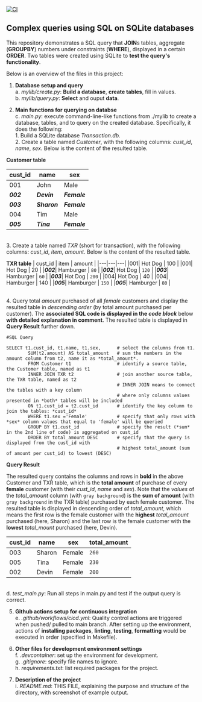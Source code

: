 [![CI](https://github.com/nogibjj/SQLite_YCLiu/actions/workflows/cicd.yml/badge.svg)](https://github.com/nogibjj/SQLite_YCLiu/actions/workflows/cicd.yml)
## Complex queries using SQL on SQLite databases

This repository demonstrates a SQL query that **JOIN**s tables, aggregate (**GROUPBY**) numbers under constraints (**WHERE**), displayed in a certain **ORDER**. Two tables were created using SQLite to **test the query's functionality**. 

Below is an overview of the files in this project:

1. **Database setup and query**
   <br>a. _mylib/create.py_: **Build a database**, **create tables**, fill in values.
   <br>b. _mylib/query.py_: **Select** and ouput **data**.
   
3. **Main functions for querying on databse**
   <br>c. _main.py_: execute command-line-like functions from ./mylib to create a database, tables, and to query on the created database. Specifically, it does the following:
<br>         1. Build a SQLite database _Transaction.db_.
<br>         2. Create a table named *Customer*, with the following columns: *cust_id*, *name*, *sex*. Below is the content of the resulted table.

**Customer table**

| cust_id | name | sex |
|---|---|---|
|001| John | Male |
|**_002_**| **_Devin_** | **_Female_** |
|**_003_**| **_Sharon_** | **_Female_** |
|004| Tim | Male | 
|**_005_**| **_Tina_** | **_Female_** |

<br>         3. Create a table named *TXR* (short for transaction), with the following columns: *cust_id*, *item*, *amount*. Below is the content of the resulted table.

**TXR table**
| cust_id | item | amount |
|---|---|---|
|001| Hot Dog | 100 |
|001| Hot Dog | 20 |
|**_002_**| Hamburger | `80` |
|**_002_**| Hot Dog | `120` |
|**_003_**| Hamburger | `60` |
|**_003_**| Hot Dog | `200` |
|004| Hot Dog | 40 |
|004| Hamburger | 140 |
|**_005_**| Hamburger | `150` |
|**_005_**| Hamburger | `80` |


<br>         4. Query total _amount_ purchased of all _female_ customers and display the resulted table in _descending order_ (by total amount purchased per customer). The **associated SQL code is displayed in the _code block_** below **with detailed explanation in comment**. The resulted table is displayed in **Query Result** further down.

```
#SQL Query

SELECT t1.cust_id, t1.name, t1.sex,      # select the columns from t1.
        SUM(t2.amount) AS total_amount   # sum the numbers in the amount column from t2, name it as *total_amount*.
        FROM Customer t1                 # identify a source table, the Customer table, named as t1
        INNER JOIN TXR t2                # join another source table, the TXR table, named as t2
                                         # INNER JOIN means to connect the tables with a key column
                                         # where only columns values presented in *both* tables will be included
        ON t1.cust_id = t2.cust_id       # identify the key column to join the tables: *cust_id*
        WHERE t1.sex ='Female'           # specify that only rows with *sex* column values that equal to 'female' will be queried
        GROUP BY t1.cust_id              # specify the result (*sum* in the 2nd line of code) is aggregated on cust_id
        ORDER BY total_amount DESC       # specify that the query is displayed from the cust_id with 
                                         # highest total_amount (sum of amount per cust_id) to lowest (DESC)                                      
```

**Query Result**

The resulted query contains the columns and rows in **bold** in the above Customer and TXR table, which is the **total amount** of purchase of every **female** customer (with their _cust_id_, _name_ and _sex_). Note that the _values_ of the _total_amount_ column (with `gray background`) is the **sum of amount** (with `gray background` in the TXR table) purchased by each female customer. The resulted table is displayed in descending order of _total_amount_, which means the first row is the female customer with the **highest** _total_amount_ purchased (here, Sharon) and the last row is the female customer with the **lowest** _total_mount_ purchased (here, Devin).

| cust_id | name | sex | total_amount |
|---|---|---|---|
|003| Sharon | Female | `260` |
|005| Tina | Female | `230` |
|002| Devin | Female | `200` |

   <br>d. _test_main.py_: Run all steps in main.py and test if the output query is correct.
   
5. **Github actions setup for continuous integration**
  <br>e. _.github/workflows/cicd.yml_: Quality control actions are triggered when pushed/ pulled to main branch. After setting up the environment, actions of **installing packages**, **linting**, **testing**, **formatting** would be executed in order (specified in Makefile). 

6. **Other files for development environment settings**
  <br>f. _.devcontainer_: set up the environment for development.
  <br>g. _.gitignore_: specify file names to ignore.
  <br>h. _requirements.txt_: list required packages for the project.

7. **Description of the project**
   <br>i. _README.md_: THIS FILE, explaining the purpose and structure of the directory, with screenshot of example output.


